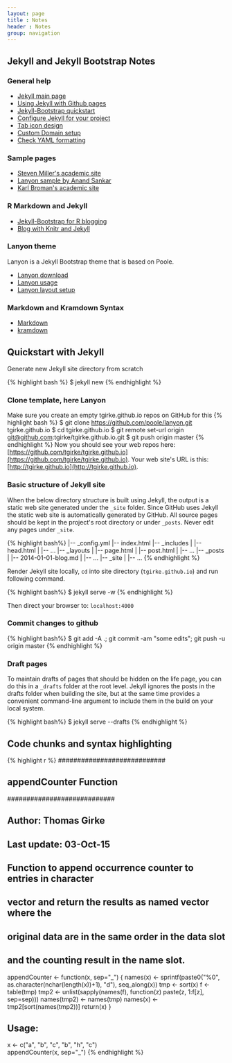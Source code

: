 ```yaml
---
layout: page
title : Notes
header : Notes
group: navigation
---
```


## Jekyll and Jekyll Bootstrap Notes

### General help 

* [Jekyll main page](http://jekyllrb.com/)
* [Using Jekyll with Github pages](https://help.github.com/articles/using-jekyll-with-pages/)
* [Jekyll-Bootstrap quickstart](http://jekyllbootstrap.com/usage/jekyll-quick-start.html)
* [Configure Jekyll for your project](http://downtothewire.io/2015/08/15/configuring-jekyll-for-user-and-project-github-pages/)
* [Tab icon design](http://modernweb.com/2013/10/28/building-a-blog-with-jekyll/)
* [Custom Domain setup](http://anandmanisankar.com/posts/set-up-blog-jekyll-github-pages-2/)
* [Check YAML formatting](http://www.yamllint.com/)

### Sample pages

* [Steven Miller's academic site](http://svmiller.com/blog/2015/08/create-your-website-in-jekyll/)
* [Lanyon sample by Anand Sankar](http://anandmanisankar.com/posts/set-up-blog-jekyll-github-pages/)
* [Karl Broman's academic site](http://kbroman.org/pages/about.html)

### R Markdown and Jekyll

* [Jekyll-Bootstrap for R blogging](http://lcolladotor.github.io/2013/11/09/new-Fellgernon-Bit-setup-in-Github/#.ViMHLmerSkD)
* [Blog with Knitr and Jekyll](http://jfisher-usgs.github.io/)

### Lanyon theme

Lanyon is a Jekyll Bootstrap theme that is based on Poole.

* [Lanyon download](https://github.com/poole/lanyon)
* [Lanyon usage](http://lanyon.getpoole.com/)
* [Lanyon layout setup](https://github.com/poole/lanyon)

### Markdown and Kramdown Syntax

* [Markdown](https://github.com/adam-p/markdown-here/wiki/Markdown-Cheatsheet)
* [kramdown](http://kramdown.gettalong.org/quickref.html)

## Quickstart with Jekyll 

Generate new Jekyll site directory from scratch

{% highlight bash %}
$ jekyll new <directory>
{% endhighlight %}

### Clone template, here Lanyon
Make sure you create an empty tgirke.github.io repos on GitHub for this 
{% highlight bash %}
$ git clone https://github.com/poole/lanyon.git tgirke.github.io
$ cd tgirke.github.io
$ git remote set-url origin git@github.com:tgirke/tgirke.github.io.git
$ git push origin master
{% endhighlight %}
Now you should see your web repos here: [https://github.com/tgirke/tgirke.github.io](https://github.com/tgirke/tgirke.github.io).
Your web site's URL is this: [http://tgirke.github.io](http://tgirke.github.io). 

### Basic structure of Jekyll site
When the below directory structure is built using Jekyll, the output is a
static web site generated under the <code>_site</code> folder. Since GitHub uses Jekyll
the static web site is automatically generated by GitHub. All source pages should be 
kept in the project's root directory or under <code>_posts</code>. Never edit any pages
under <code>_site</code>.

{% highlight bash%}
|-- _config.yml
|-- index.html
|-- _includes
|       |-- head.html
|       |-- ...
|-- _layouts
|       |-- page.html
|       |-- post.html
|       |-- ...
|-- _posts
|       |-- 2014-01-01-blog.md
|       |-- ...
|-- _site
|       |-- ...
{% endhighlight %}

Render Jekyll site locally, <code>cd</code> into site directory (<code>tgirke.github.io</code>) 
and run following command. 

{% highlight bash%}
$ jekyll serve -w
{% endhighlight %}

Then direct your browser to: <code>localhost:4000</code>

### Commit changes to github
{% highlight bash%}
$ git add -A .; git commit -am "some edits"; git push -u origin master
{% endhighlight %}

### Draft pages
To maintain drafts of pages that should be hidden on the life page, you can do
this in a <code>_drafts</code> folder at the root level. Jekyll ignores the posts in the
drafts folder when building the site, but at the same time provides a
convenient command-line argument to include them in the build on your local
system. 

{% highlight bash%}
$ jekyll serve --drafts
{% endhighlight %}



## Code chunks and syntax highlighting

{% highlight r %}
############################
## appendCounter Function ##
############################
## Author: Thomas Girke
## Last update: 03-Oct-15

## Function to append occurrence counter to entries in character 
## vector and return the results as named vector where the 
## original data are in the same order in the data slot
## and the counting result in the name slot.
appendCounter <- function(x, sep="_") {
    names(x) <- sprintf(paste0("%0", as.character(nchar(length(x))+1), 
                        "d"), seq_along(x))
    tmp <- sort(x)
    f <- table(tmp)
    tmp2 <- unlist(sapply(names(f), function(z) paste(z, 1:f[z], 
                   sep=sep)))
    names(tmp2) <- names(tmp)
    names(x) <- tmp2[sort(names(tmp2))]
    return(x)
}
## Usage:
x <-  c("a", "b", "c", "b", "h", "c")                                            
appendCounter(x, sep="_")
{% endhighlight %}

